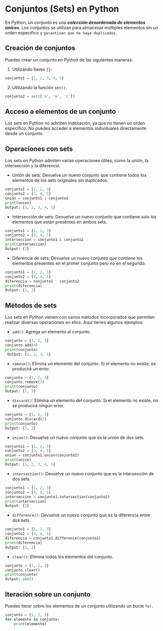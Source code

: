 # Conjuntos (Sets) en Python

En Python, un conjunto es una ***colección desordenada de elementos únicos***. Los conjuntos se utilizan para almacenar múltiples elementos sin un orden específico y `garantizan que no haya duplicados`.

## Creación de conjuntos

Puedes crear un conjunto en Python de las siguientes maneras:

1. Utilizando llaves `{}`:

```python
conjunto1 = {1, 2, 3, 4, 5}
```

2. Utilizando la función `set()`:

```python
conjunto2 = set(['a', 'b', 'c'])
```

## Acceso a elementos de un conjunto

Los sets en Python no admiten indexación, ya que no tienen un orden específico. No puedes acceder a elementos individuales directamente desde un conjunto.

## Operaciones con sets

Los sets en Python admiten varias operaciones útiles, como la unión, la intersección y la diferencia.

- Unión de sets: Devuelve un nuevo conjunto que contiene todos los elementos de los sets originales sin duplicados.

```python
conjunto1 = {1, 2, 3}
conjunto2 = {3, 4, 5}
union = conjunto1 | conjunto2
print(union)
Output: {1, 2, 3, 4, 5}
```

- Intersección de sets: Devuelve un nuevo conjunto que contiene solo los elementos que están presentes en ambos sets.

```python
conjunto1 = {1, 2, 3}
conjunto2 = {3, 4, 5}
interseccion = conjunto1 & conjunto2
print(interseccion)
Output: {3}
```

- Diferencia de sets: Devuelve un nuevo conjunto que contiene los elementos presentes en el primer conjunto pero no en el segundo.

```python
conjunto1 = {1, 2, 3}
conjunto2 = {3, 4, 5}
diferencia = conjunto1 - conjunto2
print(diferencia)
Output: {1, 2}
```

## Métodos de sets

Los sets en Python vienen con varios métodos incorporados que permiten realizar diversas operaciones en ellos. Aquí tienes algunos ejemplos:

- `add()`: Agrega un elemento al conjunto.

```python
conjunto = {1, 2, 3}
conjunto.add(4)
print(conjunto)
 Output: {1, 2, 3, 4}
```

- `remove()`: Elimina un elemento del conjunto. Si el elemento no existe, se producirá un error.

```python
conjunto = {1, 2, 3}
conjunto.remove(2)
print(conjunto)
Output: {1, 3}
```

- `discard()`: Elimina un elemento del conjunto. Si el elemento no existe, no se producirá ningún error.

```python
conjunto = {1, 2, 3}
conjunto.discard(2)
print(conjunto)
Output: {1, 3}
```

- `union()`: Devuelve un nuevo conjunto que es la unión de dos sets.

```python
conjunto1 = {1, 2, 3}
conjunto2 = {3, 4, 5}
union = conjunto1.union(conjunto2)
print(union)
Output: {1, 2, 3, 4, 5}
```

- `intersection()`: Devuelve un nuevo conjunto que es la intersección de dos sets.

```python
conjunto1 = {1, 2, 3}
conjunto2 = {3, 4, 5}
interseccion = conjunto1.intersection(conjunto2)
print(interseccion)
Output: {3}
```

- `difference()`: Devuelve un nuevo conjunto que es la diferencia entre dos sets.

```python
conjunto1 = {1, 2, 3}
conjunto2 = {3, 4, 5}
diferencia = conjunto1.difference(conjunto2)
print(diferencia)
Output: {1, 2}
```

- `clear()`: Elimina todos los elementos del conjunto.

```python
conjunto = {1, 2, 3}
conjunto.clear()
print(conjunto) 
Output: set()
```

## Iteración sobre un conjunto

Puedes iterar sobre los elementos de un conjunto utilizando un bucle `for`.

```python
conjunto = {1, 2, 3}
for elemento in conjunto:
    print(elemento)
```

